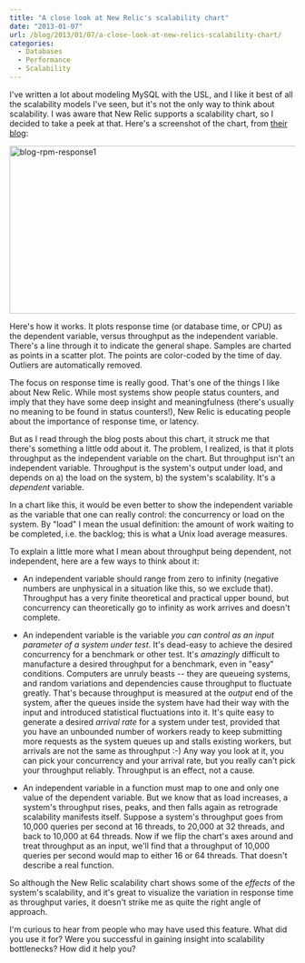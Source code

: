 ```yaml
---
title: "A close look at New Relic's scalability chart"
date: "2013-01-07"
url: /blog/2013/01/07/a-close-look-at-new-relics-scalability-chart/
categories:
  - Databases
  - Performance
  - Scalability
---
```


I've written a lot about modeling MySQL with the USL, and I like it best of all the scalability models I've seen, but it's not the only way to think about scalability. I was aware that New Relic supports a scalability chart, so I decided to take a peek at that. Here's a screenshot of the chart, from [their blog][1]:

<img alt="blog-rpm-response1" src="http://www.xaprb.com/media/2013/01/blog-rpm-response1.png" width="510" height="295" />

Here's how it works. It plots response time (or database time, or CPU) as the dependent variable, versus throughput as the independent variable. There's a line through it to indicate the general shape. Samples are charted as points in a scatter plot. The points are color-coded by the time of day. Outliers are automatically removed. 

The focus on response time is really good. That's one of the things I like about New Relic. While most systems show people status counters, and imply that they have some deep insight and meaningfulness (there's usually no meaning to be found in status counters!), New Relic is educating people about the importance of response time, or latency. 

But as I read through the blog posts about this chart, it struck me that there's something a little odd about it. The problem, I realized, is that it plots throughput as the independent variable on the chart. But throughput isn't an independent variable. Throughput is the system's output under load, and depends on a) the load on the system, b) the system's scalability. It's a *dependent* variable. 

In a chart like this, it would be even better to show the independent variable as the variable that one can really control: the concurrency or load on the system. By "load" I mean the usual definition: the amount of work waiting to be completed, i.e. the backlog; this is what a Unix load average measures. 

To explain a little more what I mean about throughput being dependent, not independent, here are a few ways to think about it: 


*   An independent variable should range from zero to infinity (negative numbers are unphysical in a situation like this, so we exclude that). Throughput has a very finite theoretical and practical upper bound, but concurrency can theoretically go to infinity as work arrives and doesn't complete.

*   An independent variable is the variable *you can control as an input parameter of a system under test*. It's dead-easy to achieve the desired concurrency for a benchmark or other test. It's *amazingly* difficult to manufacture a desired throughput for a benchmark, even in "easy" conditions. Computers are unruly beasts -- they are queueing systems, and random variations and dependencies cause throughput to fluctuate greatly. That's because throughput is measured at the *output* end of the system, after the queues inside the system have had their way with the input and introduced statistical fluctuations into it. It's quite easy to generate a desired *arrival rate* for a system under test, provided that you have an unbounded number of workers ready to keep submitting more requests as the system queues up and stalls existing workers, but arrivals are not the same as throughput :-) Any way you look at it, you can pick your concurrency and your arrival rate, but you really can't pick your throughput reliably. Throughput is an effect, not a cause.

*   An independent variable in a function must map to one and only one value of the dependent variable. But we know that as load increases, a system's throughput rises, peaks, and then falls again as retrograde scalability manifests itself. Suppose a system's throughput goes from 10,000 queries per second at 16 threads, to 20,000 at 32 threads, and back to 10,000 at 64 threads. Now if we flip the chart's axes around and treat throughput as an input, we'll find that a throughput of 10,000 queries per second would map to either 16 or 64 threads. That doesn't describe a real function.

So although the New Relic scalability chart shows some of the *effects* of the system's scalability, and it's great to visualize the variation in response time as throughput varies, it doesn't strike me as quite the right angle of approach. 

I'm curious to hear from people who may have used this feature. What did you use it for? Were you successful in gaining insight into scalability bottlenecks? How did it help you?



 [1]: http:/http://www.xaprb.com/blog.newrelic.com/2011/06/13/of-rainbows-and-polka-dots-new-relics-scalability-charts-explained/

